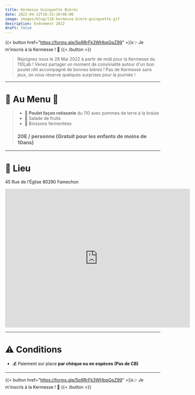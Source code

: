 ```yaml
---
title: Kermesse Guinguette Bières
date: 2022-04-12T16:15:16+06:00
image: images/blog/110-kermesse-biere-guinguette.gif
description: Evênement 2022
draft: false
---
```


{{< button href="https://forms.gle/5p9RrFk3WHbpGpZ99" >}}:point_right: Je m'inscris à la Kermesse ! :beers: {{< /button >}}

> Rejoignez nous le 28 Mai 2022 à partir de midi pour la Kermesse du 110Lab ! Venez partager un moment de convivialité autour d'un bon poulet rôti accompagné de bonnes bières ! Pas de Kermesse sans jeux, on vous réserve quelques surprises pour la journée !

---
# :meat_on_bone: **Au Menu** :meat_on_bone:

> * :chicken: **Poulet façon rotisserie** du 110 avec pommes de terre à la braise
> * :strawberry: Salade de fruits
> * :beer: Boissons fermentées
> ### 20E / personne (Gratuit pour les enfants de moins de 10ans)

---
# :round_pushpin: **Lieu**

45 Rue de l’Église
80290 Famechon

<div class="embed-responsive embed-responsive-16by9">
  <iframe src="https://www.google.com/maps/embed?pb=!1m18!1m12!1m3!1d2577.4381325622153!2d2.0381995516591216!3d49.75901494472179!2m3!1f0!2f0!3f0!3m2!1i1024!2i768!4f13.1!3m3!1m2!1s0x47e7716341da9c59%3A0x20198a545f8151ba!2s45%20Rue%20de%20l&#39;%C3%89glise%2C%2080290%20Famechon!5e0!3m2!1sen!2sfr!4v1649773457908!5m2!1sen!2sfr" width="600" height="450" style="border:0;" allowfullscreen="" loading="lazy" referrerpolicy="no-referrer-when-downgrade"></iframe>
</div>

---

# :warning: **Conditions**

* :moneybag: Paiement sur place **par chèque ou en espèces (Pas de CB)**

---

{{< button href="https://forms.gle/5p9RrFk3WHbpGpZ99" >}}:point_right: Je m'inscris à la Kermesse ! :beers: {{< /button >}}
